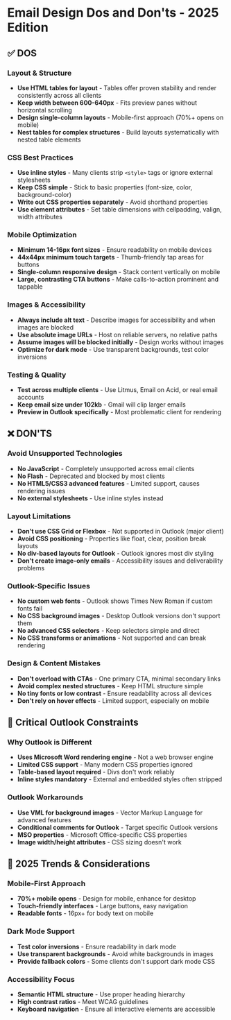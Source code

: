 # Email Design Dos and Don'ts - 2025 Edition

## ✅ DOS

### Layout & Structure
- **Use HTML tables for layout** - Tables offer proven stability and render consistently across all clients
- **Keep width between 600-640px** - Fits preview panes without horizontal scrolling
- **Design single-column layouts** - Mobile-first approach (70%+ opens on mobile)
- **Nest tables for complex structures** - Build layouts systematically with nested table elements

### CSS Best Practices
- **Use inline styles** - Many clients strip `<style>` tags or ignore external stylesheets
- **Keep CSS simple** - Stick to basic properties (font-size, color, background-color)
- **Write out CSS properties separately** - Avoid shorthand properties
- **Use element attributes** - Set table dimensions with cellpadding, valign, width attributes

### Mobile Optimization
- **Minimum 14-16px font sizes** - Ensure readability on mobile devices
- **44x44px minimum touch targets** - Thumb-friendly tap areas for buttons
- **Single-column responsive design** - Stack content vertically on mobile
- **Large, contrasting CTA buttons** - Make calls-to-action prominent and tappable

### Images & Accessibility
- **Always include alt text** - Describe images for accessibility and when images are blocked
- **Use absolute image URLs** - Host on reliable servers, no relative paths
- **Assume images will be blocked initially** - Design works without images
- **Optimize for dark mode** - Use transparent backgrounds, test color inversions

### Testing & Quality
- **Test across multiple clients** - Use Litmus, Email on Acid, or real email accounts
- **Keep email size under 102kb** - Gmail will clip larger emails
- **Preview in Outlook specifically** - Most problematic client for rendering

## ❌ DON'TS

### Avoid Unsupported Technologies
- **No JavaScript** - Completely unsupported across email clients
- **No Flash** - Deprecated and blocked by most clients
- **No HTML5/CSS3 advanced features** - Limited support, causes rendering issues
- **No external stylesheets** - Use inline styles instead

### Layout Limitations
- **Don't use CSS Grid or Flexbox** - Not supported in Outlook (major client)
- **Avoid CSS positioning** - Properties like float, clear, position break layouts
- **No div-based layouts for Outlook** - Outlook ignores most div styling
- **Don't create image-only emails** - Accessibility issues and deliverability problems

### Outlook-Specific Issues
- **No custom web fonts** - Outlook shows Times New Roman if custom fonts fail
- **No CSS background images** - Desktop Outlook versions don't support them
- **No advanced CSS selectors** - Keep selectors simple and direct
- **No CSS transforms or animations** - Not supported and can break rendering

### Design & Content Mistakes
- **Don't overload with CTAs** - One primary CTA, minimal secondary links
- **Avoid complex nested structures** - Keep HTML structure simple
- **No tiny fonts or low contrast** - Ensure readability across all devices
- **Don't rely on hover effects** - Limited support, especially on mobile

## 🚨 Critical Outlook Constraints

### Why Outlook is Different
- **Uses Microsoft Word rendering engine** - Not a web browser engine
- **Limited CSS support** - Many modern CSS properties ignored
- **Table-based layout required** - Divs don't work reliably
- **Inline styles mandatory** - External and embedded styles often stripped

### Outlook Workarounds
- **Use VML for background images** - Vector Markup Language for advanced features
- **Conditional comments for Outlook** - Target specific Outlook versions
- **MSO properties** - Microsoft Office-specific CSS properties
- **Image width/height attributes** - CSS sizing doesn't work

## 📱 2025 Trends & Considerations

### Mobile-First Approach
- **70%+ mobile opens** - Design for mobile, enhance for desktop
- **Touch-friendly interfaces** - Large buttons, easy navigation
- **Readable fonts** - 16px+ for body text on mobile

### Dark Mode Support
- **Test color inversions** - Ensure readability in dark mode
- **Use transparent backgrounds** - Avoid white backgrounds in images
- **Provide fallback colors** - Some clients don't support dark mode CSS

### Accessibility Focus
- **Semantic HTML structure** - Use proper heading hierarchy
- **High contrast ratios** - Meet WCAG guidelines
- **Keyboard navigation** - Ensure all interactive elements are accessible